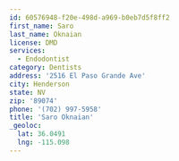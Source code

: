 ```yaml
---
id: 60576948-f20e-498d-a969-b0eb7d5f8ff2
first_name: Saro
last_name: Oknaian
license: DMD
services:
  - Endodontist
category: Dentists
address: '2516 El Paso Grande Ave'
city: Henderson
state: NV
zip: '89074'
phone: '(702) 997-5958'
title: 'Saro Oknaian'
_geoloc:
  lat: 36.0491
  lng: -115.098
---
```

